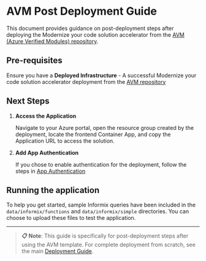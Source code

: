 # AVM Post Deployment Guide

This document provides guidance on post-deployment steps after deploying the Modernize your code solution accelerator from the [AVM (Azure Verified Modules) repository](https://github.com/Azure/bicep-registry-modules/tree/main/avm/ptn/sa/modernize-your-code).

## Pre-requisites

Ensure you have a **Deployed Infrastructure** - A successful Modernize your code solution accelerator deployment from the [AVM repository](https://github.com/Azure/bicep-registry-modules/tree/main/avm/ptn/sa/modernize-your-code)

## Next Steps

1. **Access the Application**
   
   Navigate to your Azure portal, open the resource group created by the deployment, locate the frontend Container App, and copy the Application URL to access the solution.

2. **Add App Authentication**
   
    If you chose to enable authentication for the deployment, follow the steps in [App Authentication](./AddAuthentication.md)

## Running the application

To help you get started, sample Informix queries have been included in the `data/informix/functions` and `data/informix/simple` directories. You can choose to upload these files to test the application.

---

> **📋 Note**: This guide is specifically for post-deployment steps after using the AVM template. For complete deployment from scratch, see the main [Deployment Guide](./DeploymentGuide.md).